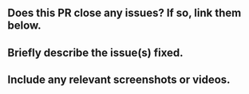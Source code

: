<!-- Please check for duplicates or similar PRs before submitting this PR. -->
## Does this PR close any issues? If so, link them below.

## Briefly describe the issue(s) fixed.

## Include any relevant screenshots or videos.
